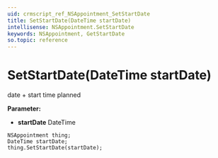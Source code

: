 ```yaml
---
uid: crmscript_ref_NSAppointment_SetStartDate
title: SetStartDate(DateTime startDate)
intellisense: NSAppointment.SetStartDate
keywords: NSAppointment, GetStartDate
so.topic: reference
---
```


# SetStartDate(DateTime startDate)

date + start time planned

**Parameter:** 
* **startDate** DateTime

```crmscript
NSAppointment thing;
DateTime startDate;
thing.SetStartDate(startDate);
```

